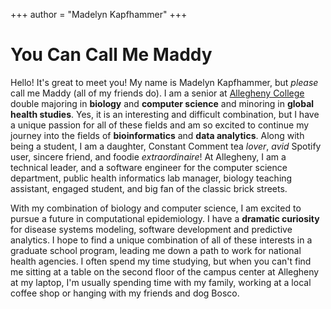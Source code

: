 +++
author = "Madelyn Kapfhammer"
+++

# You Can Call Me Maddy

Hello! It's great to meet you! My name is Madelyn Kapfhammer, but _please_ call me Maddy (all of my friends do). I am a senior at [Allegheny College](https://allegheny.edu/) double majoring in **biology** and **computer science** and minoring in **global health studies**. Yes, it is an interesting and difficult combination, but I have a unique passion for all of these fields and am so excited to continue my journey into the fields of **bioinformatics** and **data analytics**. Along with being a student, I am a daughter, Constant Comment tea _lover_, _avid_ Spotify user, sincere friend, and foodie _extraordinaire_! At Allegheny, I am a technical leader, and a software engineer for the computer science department, public health informatics lab manager, biology teaching assistant, engaged student, and big fan of the classic brick streets.

With my combination of biology and computer science, I am excited to pursue a future in computational epidemiology. I have a **dramatic curiosity** for disease systems modeling, software development and predictive analytics. I hope to find a unique combination of all of these interests in a graduate school program, leading me down a path to work for national health agencies. I often spend my time studying, but when you can't find me sitting at a table on the second floor of the campus center at Allegheny at my laptop, I'm usually spending time with my family, working at a local coffee shop or hanging with my friends and dog Bosco.
